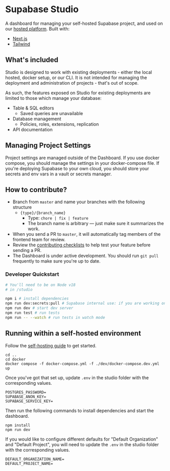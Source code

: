# Supabase Studio

A dashboard for managing your self-hosted Supabase project, and used on our [hosted platform](https://supabase.com/dashboard). Built with:

- [Next.js](https://nextjs.org/)
- [Tailwind](https://tailwindcss.com/)

## What's included

Studio is designed to work with existing deployments - either the local hosted, docker setup, or our CLI. It is not intended for managing the deployment and administration of projects - that's out of scope.

As such, the features exposed on Studio for existing deployments are limited to those which manage your database:

- Table & SQL editors
  - Saved queries are unavailable
- Database management
  - Policies, roles, extensions, replication
- API documentation

## Managing Project Settings

Project settings are managed outside of the Dashboard. If you use docker compose, you should manage the settings in your docker-compose file. If you're deploying Supabase to your own cloud, you should store your secrets and env vars in a vault or secrets manager.

## How to contribute?

- Branch from `master` and name your branches with the following structure
  - `{type}/{branch_name}`
    - Type: `chore | fix | feature`
    - The branch name is arbitrary — just make sure it summarizes the work.
- When you send a PR to `master`, it will automatically tag members of the frontend team for review.
- Review the [contributing checklists](contributing/contributing-checklists.md) to help test your feature before sending a PR.
- The Dashboard is under active development. You should run `git pull` frequently to make sure you're up to date.

### Developer Quickstart

```bash
# You'll need to be on Node v18
# in /studio

npm i # install dependencies
npm run dev:secrets:pull # Supabase internal use: if you are working on the platform version of the Studio
npm run dev # start dev server
npm run test # run tests
npm run -- --watch # run tests in watch mode
```

## Running within a self-hosted environment

Follow the [self-hosting guide](https://supabase.com/docs/guides/hosting/docker) to get started.

```
cd ..
cd docker
docker compose -f docker-compose.yml -f ./dev/docker-compose.dev.yml up
```

Once you've got that set up, update `.env` in the studio folder with the corresponding values.

```
POSTGRES_PASSWORD=
SUPABASE_ANON_KEY=
SUPABASE_SERVICE_KEY=
```

Then run the following commands to install dependencies and start the dashboard.

```
npm install
npm run dev
```

If you would like to configure different defaults for "Default Organization" and "Default Project", you will need to update the `.env` in the studio folder with the corresponding values.

```
DEFAULT_ORGANIZATION_NAME=
DEFAULT_PROJECT_NAME=
```
